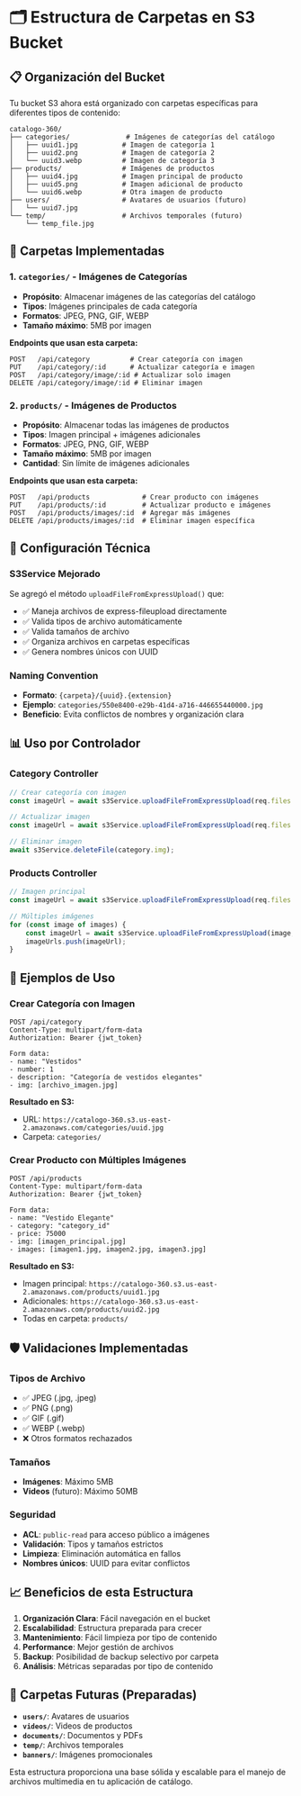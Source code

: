 # 🗂️ Estructura de Carpetas en S3 Bucket

## 📋 Organización del Bucket

Tu bucket S3 ahora está organizado con carpetas específicas para diferentes tipos de contenido:

```
catalogo-360/
├── categories/              # Imágenes de categorías del catálogo
│   ├── uuid1.jpg           # Imagen de categoría 1
│   ├── uuid2.png           # Imagen de categoría 2
│   └── uuid3.webp          # Imagen de categoría 3
├── products/               # Imágenes de productos
│   ├── uuid4.jpg           # Imagen principal de producto
│   ├── uuid5.png           # Imagen adicional de producto
│   └── uuid6.webp          # Otra imagen de producto
├── users/                  # Avatares de usuarios (futuro)
│   └── uuid7.jpg
└── temp/                   # Archivos temporales (futuro)
    └── temp_file.jpg
```

## 🎯 Carpetas Implementadas

### 1. **`categories/`** - Imágenes de Categorías
- **Propósito**: Almacenar imágenes de las categorías del catálogo
- **Tipos**: Imágenes principales de cada categoría
- **Formatos**: JPEG, PNG, GIF, WEBP
- **Tamaño máximo**: 5MB por imagen

**Endpoints que usan esta carpeta:**
```http
POST   /api/category          # Crear categoría con imagen
PUT    /api/category/:id      # Actualizar categoría e imagen
POST   /api/category/image/:id # Actualizar solo imagen
DELETE /api/category/image/:id # Eliminar imagen
```

### 2. **`products/`** - Imágenes de Productos
- **Propósito**: Almacenar todas las imágenes de productos
- **Tipos**: Imagen principal + imágenes adicionales
- **Formatos**: JPEG, PNG, GIF, WEBP
- **Tamaño máximo**: 5MB por imagen
- **Cantidad**: Sin límite de imágenes adicionales

**Endpoints que usan esta carpeta:**
```http
POST   /api/products             # Crear producto con imágenes
PUT    /api/products/:id         # Actualizar producto e imágenes
POST   /api/products/images/:id  # Agregar más imágenes
DELETE /api/products/images/:id  # Eliminar imagen específica
```

## 🔧 Configuración Técnica

### **S3Service Mejorado**
Se agregó el método `uploadFileFromExpressUpload()` que:
- ✅ Maneja archivos de express-fileupload directamente
- ✅ Valida tipos de archivo automáticamente
- ✅ Valida tamaños de archivo
- ✅ Organiza archivos en carpetas específicas
- ✅ Genera nombres únicos con UUID

### **Naming Convention**
- **Formato**: `{carpeta}/{uuid}.{extension}`
- **Ejemplo**: `categories/550e8400-e29b-41d4-a716-446655440000.jpg`
- **Beneficio**: Evita conflictos de nombres y organización clara

## 📊 Uso por Controlador

### **Category Controller**
```javascript
// Crear categoría con imagen
const imageUrl = await s3Service.uploadFileFromExpressUpload(req.files.img, 'categories');

// Actualizar imagen
const imageUrl = await s3Service.uploadFileFromExpressUpload(req.files.img, 'categories');

// Eliminar imagen
await s3Service.deleteFile(category.img);
```

### **Products Controller**
```javascript
// Imagen principal
const imageUrl = await s3Service.uploadFileFromExpressUpload(req.files.img, 'products');

// Múltiples imágenes
for (const image of images) {
    const imageUrl = await s3Service.uploadFileFromExpressUpload(image, 'products');
    imageUrls.push(imageUrl);
}
```

## 🚀 Ejemplos de Uso

### **Crear Categoría con Imagen**
```http
POST /api/category
Content-Type: multipart/form-data
Authorization: Bearer {jwt_token}

Form data:
- name: "Vestidos"
- number: 1
- description: "Categoría de vestidos elegantes"
- img: [archivo_imagen.jpg]
```

**Resultado en S3:**
- URL: `https://catalogo-360.s3.us-east-2.amazonaws.com/categories/uuid.jpg`
- Carpeta: `categories/`

### **Crear Producto con Múltiples Imágenes**
```http
POST /api/products
Content-Type: multipart/form-data
Authorization: Bearer {jwt_token}

Form data:
- name: "Vestido Elegante"
- category: "category_id"
- price: 75000
- img: [imagen_principal.jpg]
- images: [imagen1.jpg, imagen2.jpg, imagen3.jpg]
```

**Resultado en S3:**
- Imagen principal: `https://catalogo-360.s3.us-east-2.amazonaws.com/products/uuid1.jpg`
- Adicionales: `https://catalogo-360.s3.us-east-2.amazonaws.com/products/uuid2.jpg`
- Todas en carpeta: `products/`

## 🛡️ Validaciones Implementadas

### **Tipos de Archivo**
- ✅ JPEG (.jpg, .jpeg)
- ✅ PNG (.png)
- ✅ GIF (.gif)
- ✅ WEBP (.webp)
- ❌ Otros formatos rechazados

### **Tamaños**
- **Imágenes**: Máximo 5MB
- **Videos** (futuro): Máximo 50MB

### **Seguridad**
- **ACL**: `public-read` para acceso público a imágenes
- **Validación**: Tipos y tamaños estrictos
- **Limpieza**: Eliminación automática en fallos
- **Nombres únicos**: UUID para evitar conflictos

## 📈 Beneficios de esta Estructura

1. **Organización Clara**: Fácil navegación en el bucket
2. **Escalabilidad**: Estructura preparada para crecer
3. **Mantenimiento**: Fácil limpieza por tipo de contenido
4. **Performance**: Mejor gestión de archivos
5. **Backup**: Posibilidad de backup selectivo por carpeta
6. **Análisis**: Métricas separadas por tipo de contenido

## 🔮 Carpetas Futuras (Preparadas)

- **`users/`**: Avatares de usuarios
- **`videos/`**: Videos de productos
- **`documents/`**: Documentos y PDFs
- **`temp/`**: Archivos temporales
- **`banners/`**: Imágenes promocionales

Esta estructura proporciona una base sólida y escalable para el manejo de archivos multimedia en tu aplicación de catálogo.
